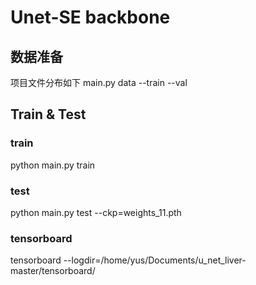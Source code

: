 # Unet-SE backbone 

## 数据准备
项目文件分布如下
main.py
data
  --train
  --val



## Train & Test

### train
python main.py train
### test
python main.py test --ckp=weights_11.pth 

### tensorboard
tensorboard --logdir=/home/yus/Documents/u_net_liver-master/tensorboard/



